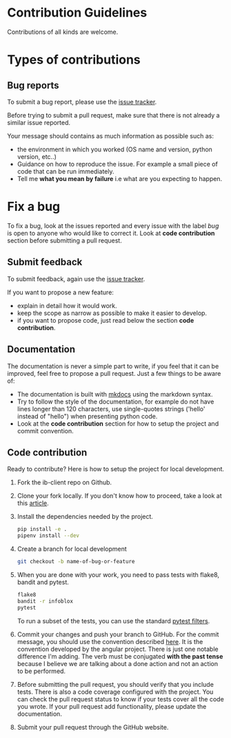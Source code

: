 # Contribution Guidelines

Contributions of all kinds are welcome.

# Types of contributions

## Bug reports

To submit a bug report, please use the [issue tracker](https://github.com/lewoudar/ib_client/issues).

Before trying to submit a pull request, make sure that there is not already a similar issue reported.

Your message should contains as much information as possible such as:
- the environment in which you worked (OS name and version, python version, etc..)
- Guidance on how to reproduce the issue. For example a small piece of code that can be run immediately.
- Tell me **what you mean by failure** i.e what are you expecting to happen.

# Fix a bug

To fix a bug, look at the issues reported and every issue with the label *bug* is open to anyone who would like to
correct it. Look at **code contribution** section before submitting a pull request.

## Submit feedback

To submit feedback, again use the [issue tracker](https://github.com/lewoudar/ib_client/issues).

If you want to propose a new feature:
- explain in detail how it would work.
- keep the scope as narrow as possible to make it easier to develop.
- if you want to propose code, just read below the section **code contribution**.

## Documentation

The documentation is never a simple part to write, if you feel that it can be improved, feel free to propose a pull
request. Just a few things to be aware of:
- The documentation is built with [mkdocs](https://www.mkdocs.org/) using the markdown syntax.
- Try to follow the style of the documentation, for example do not have lines longer than 120 characters, use
single-quotes strings ('hello' instead of "hello") when presenting python code.
- Look at the **code contribution** section for how to setup the project and commit convention.

## Code contribution

Ready to contribute? Here is how to setup the project for local development.
1. Fork the ib-client repo on Github.

2. Clone your fork locally. If you don't know how to proceed, 
   take a look at this [article](https://help.github.com/en/articles/fork-a-repo).

3. Install the dependencies needed by the project.
    ```bash
    pip install -e .
    pipenv install --dev
    ```

4. Create a branch for local development
    ```bash
    git checkout -b name-of-bug-or-feature
    ```

5. When you are done with your work, you need to pass tests with flake8, bandit and pytest.
    ```bash
    flake8
    bandit -r infoblox
    pytest
    ```
    To run a subset of the tests, you can use the standard [pytest filters](https://docs.pytest.org/en/latest/usage.html#specifying-tests-selecting-tests).

6. Commit your changes and push your branch to GitHub.
    For the commit message, you should use the convention described [here](https://medium.com/@menuka/writing-meaningful-git-commit-messages-a62756b65c81).
    It is the convention developed by the angular project. There is  just one notable difference I'm adding.
    The verb must be conjugated **with the past tense** because I believe we are talking about a done action and not an
    action to be performed.

7. Before submitting the pull request, you should verify that you include tests. There is also a code coverage
   configured with the project. You can check the pull request status to know if your tests cover all the code you wrote.
   If your pull request add functionality, please update the documentation.
 
8. Submit your pull request through the GitHub website.